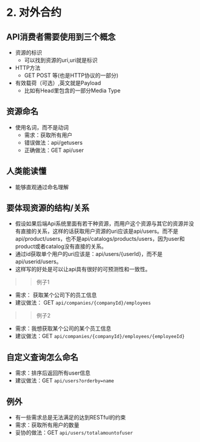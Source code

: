 # 2. 对外合约

## API消费者需要使用到三个概念

* 资源的标识
    * 可以找到资源的uri,uri就是标识
* HTTP方法
    * GET POST 等(也是HTTP协议的一部分)
* 有效载荷（可选）,英文就是Payload
    * 比如有Head里包含的一部分Media Type

## 资源命名

* 使用名词，而不是动词
    * 需求：获取所有用户
    * 错误做法：api/getusers
    * 正确做法：GET api/user

## 人类能读懂
* 能够直观通过命名理解


## 要体现资源的结构/关系
* 假设如果后端Api系统里面有若干种资源，而用户这个资源与其它的资源并没有直接的关系，这样的话获取用户资源的uri应该是api/users。而不是api/product/users，也不是api/catalogs/products/users，因为user和product或者catalog没有直接的关系。
* 通过id获取单个用户的uri应该是：api/users/{userId}，而不是api/userid/users。
* 这样写的好处是可以让api具有很好的可预测性和一致性。

>> 例子1
* 需求： 获取某个公司下的员工信息
* 建议做法： GET ` api/companies/{companyId}/employees `

>> 例子2
* 需求：我想获取某个公司的某个员工信息
* 建议做法：GET ` api/companies/{companyId}/employees/{employeeId} `

## 自定义查询怎么命名
* 需求：排序后返回所有user信息
* 建议做法：GET ` api/users?orderby=name `

## 例外

* 有一些需求总是无法满足的达到RESTful的约束
* 需求：获取所有用户的数量
* 妥协的做法：GET ` api/users/totalamountofuser `




